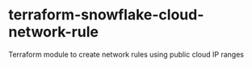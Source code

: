# terraform-snowflake-cloud-network-rule
Terraform module to create network rules using public cloud IP ranges
